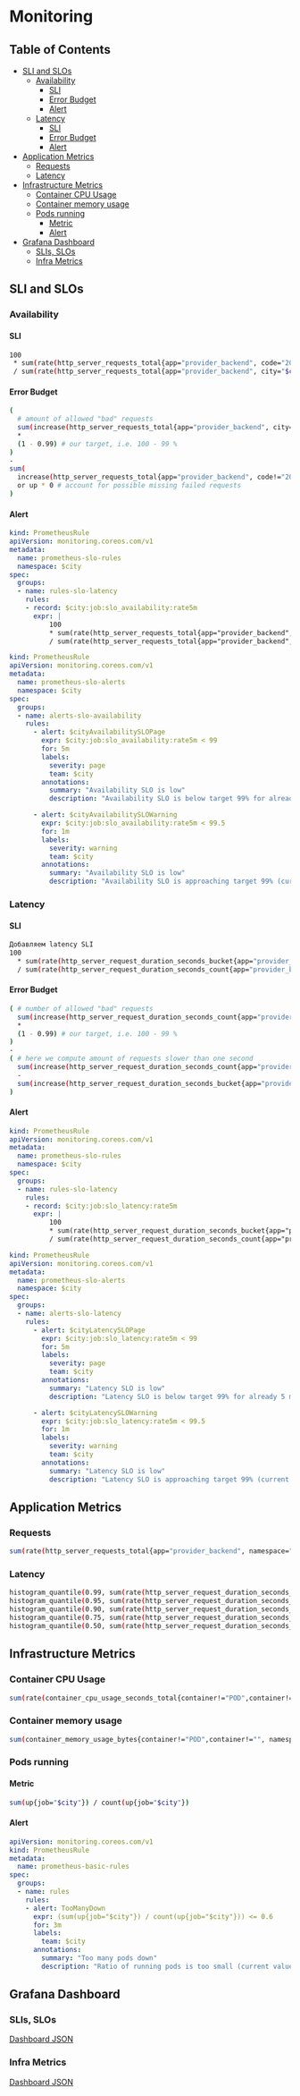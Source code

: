 # Monitoring

## Table of Contents
- [SLI and SLOs](#sli-and-slos)
  * [Availability](#availability)
    + [SLI](#sli)
    + [Error Budget](#error-budget)
    + [Alert](#alert)
  * [Latency](#latency)
    + [SLI](#sli-1)
    + [Error Budget](#error-budget-1)
    + [Alert](#alert-1)
- [Application Metrics](#application-metrics)
  * [Requests](#requests)
  * [Latency](#latency-1)
- [Infrastructure Metrics](#infrastructure-metrics)
  * [Container CPU Usage](#container-cpu-usage)
  * [Container memory usage](#container-memory-usage)
  * [Pods running](#pods-running)
    + [Metric](#metric)
    + [Alert](#alert-2)
- [Grafana Dashboard](#grafana-dashboard)
  * [SLIs, SLOs](#slis-slos)
  * [Infra Metrics](#infra-metrics)

## SLI and SLOs

### Availability

#### SLI

```bash
100
 * sum(rate(http_server_requests_total{app="provider_backend", code="200", city="$city"}[5m])) # amount of successful requests
 / sum(rate(http_server_requests_total{app="provider_backend", city="$city"}[5m])) # total amount of requests
```

#### Error Budget

```bash
(
  # amount of allowed "bad" requests
  sum(increase(http_server_requests_total{app="provider_backend", city="$city"}[5m])) # overall amount of requests
  *
  (1 - 0.99) # our target, i.e. 100 - 99 %
)
-
sum(
  increase(http_server_requests_total{app="provider_backend", code!="200", city="$city"}[5m])  # amount of failed requests
  or up * 0 # account for possible missing failed requests
)
```


#### Alert

```yml
kind: PrometheusRule
apiVersion: monitoring.coreos.com/v1
metadata:
  name: prometheus-slo-rules
  namespace: $city
spec:
  groups:
  - name: rules-slo-latency
    rules:
    - record: $city:job:slo_availability:rate5m
      expr: |
          100
          * sum(rate(http_server_requests_total{app="provider_backend", city="$city", code="200"}[5m]))
          / sum(rate(http_server_requests_total{app="provider_backend", city="$city"}[5m]))

```

```yml
kind: PrometheusRule
apiVersion: monitoring.coreos.com/v1
metadata:
  name: prometheus-slo-alerts
  namespace: $city
spec:
  groups:
  - name: alerts-slo-availability
    rules:
      - alert: $cityAvailabilitySLOPage
        expr: $city:job:slo_availability:rate5m < 99
        for: 5m
        labels:
          severity: page
          team: $city
        annotations:
          summary: "Availability SLO is low"
          description: "Availability SLO is below target 99% for already 5 minutes (current value: {{ printf \"%.2f\" $value }}%)"

      - alert: $cityAvailabilitySLOWarning
        expr: $city:job:slo_availability:rate5m < 99.5
        for: 1m
        labels:
          severity: warning
          team: $city
        annotations:
          summary: "Availability SLO is low"
          description: "Availability SLO is approaching target 99% (current value: {{ printf \"%.2f\" $value }}%)"
```


### Latency

#### SLI

```bash
Добавляем latency SLI
100
  * sum(rate(http_server_request_duration_seconds_bucket{app="provider_backend", le="1.0", city="$city"}[5m])) # amount of requests faster than one second
  / sum(rate(http_server_request_duration_seconds_count{app="provider_backend", city="$city"}[5m])) # total amount of requests
```

#### Error Budget

```bash
( # number of allowed "bad" requests
  sum(increase(http_server_request_duration_seconds_count{app="provider_backend", city="$city"}[5m])) # overall number of requests
  *
  (1 - 0.99) # our target, i.e. 100 - 99 %
)
-
( # here we compute amount of requests slower than one second
  sum(increase(http_server_request_duration_seconds_count{app="provider_backend", city="$city"}[5m]))
  -
  sum(increase(http_server_request_duration_seconds_bucket{app="provider_backend", le="1.0", city="$city"}[5m]))
)
```

#### Alert

```yml
kind: PrometheusRule
apiVersion: monitoring.coreos.com/v1
metadata:
  name: prometheus-slo-rules
  namespace: $city
spec:
  groups:
  - name: rules-slo-latency
    rules:
    - record: $city:job:slo_latency:rate5m
      expr: |
          100
          * sum(rate(http_server_request_duration_seconds_bucket{app="provider_backend", city="$city", le="1.0"}[5m]))
          / sum(rate(http_server_request_duration_seconds_count{app="provider_backend", city="$city"}[5m]))
```

```yml
kind: PrometheusRule
apiVersion: monitoring.coreos.com/v1
metadata:
  name: prometheus-slo-alerts
  namespace: $city
spec:
  groups:
  - name: alerts-slo-latency
    rules:
      - alert: $cityLatencySLOPage
        expr: $city:job:slo_latency:rate5m < 99
        for: 5m
        labels:
          severity: page
          team: $city
        annotations:
          summary: "Latency SLO is low"
          description: "Latency SLO is below target 99% for already 5 minutes (current value: {{ printf \"%.2f\" $value }}%)"

      - alert: $cityLatencySLOWarning
        expr: $city:job:slo_latency:rate5m < 99.5
        for: 1m
        labels:
          severity: warning
          team: $city
        annotations:
          summary: "Latency SLO is low"
          description: "Latency SLO is approaching target 99% (current value: {{ printf \"%.2f\" $value }}%)"
```

## Application Metrics

### Requests

```bash
sum(rate(http_server_requests_total{app="provider_backend", namespace="$city"}[5m])) by (code)
```

### Latency

```bash
histogram_quantile(0.99, sum(rate(http_server_request_duration_seconds_bucket{app="provider_backend", namespace="$city"}[5m])) by (le))
histogram_quantile(0.95, sum(rate(http_server_request_duration_seconds_bucket{app="provider_backend", namespace="$city"}[5m])) by (le))
histogram_quantile(0.90, sum(rate(http_server_request_duration_seconds_bucket{app="provider_backend", namespace="$city"}[5m])) by (le))
histogram_quantile(0.75, sum(rate(http_server_request_duration_seconds_bucket{app="provider_backend", namespace="$city"}[5m])) by (le))
histogram_quantile(0.50, sum(rate(http_server_request_duration_seconds_bucket{app="provider_backend", namespace="$city"}[5m])) by (le))
```

## Infrastructure Metrics

### Container CPU Usage

```bash
sum(rate(container_cpu_usage_seconds_total{container!="POD",container!="", namespace="$city"}[5m])) by (pod)
```

### Container memory usage

```bash
sum(container_memory_usage_bytes{container!="POD",container!="", namespace="$city"}) by (pod)
```

### Pods running

#### Metric

```bash
sum(up{job="$city"}) / count(up{job="$city"})
```

#### Alert

```yml
apiVersion: monitoring.coreos.com/v1
kind: PrometheusRule
metadata:
  name: prometheus-basic-rules
spec:
  groups:
  - name: rules
    rules:
    - alert: TooManyDown
      expr: (sum(up{job="$city"}) / count(up{job="$city"})) <= 0.6
      for: 3m
      labels:
        team: $city
      annotations:
        summary: "Too many pods down"
        description: "Ratio of running pods is too small (current value: {{ printf \"%.1f\" $value }})"
```

## Grafana Dashboard

### SLIs, SLOs

[Dashboard JSON](./grafana-sli-slo.json)

### Infra Metrics

[Dashboard JSON](./infra-dashboard.json)

